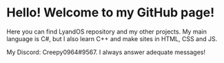 # Hello! Welcome to my GitHub page!
Here you can find LyandOS repository and my other projects.
My main language is C#, but I also learn C++ and make sites in HTML, CSS and JS.

My Discord: Creepy0964#9567. I always answer adequate messages!
